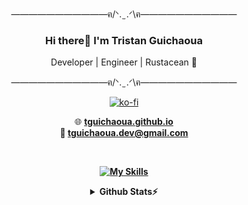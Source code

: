 <div align="center">
  <p>———————————ฅ/ᐠ. ̫ .ᐟ\ฅ———————————</p> 
  
  <h3>Hi there👋 I'm Tristan Guichaoua</h3>
  <p>Developer | Engineer | Rustacean 🦀</p>

  <p>———————————ฅ/ᐠ. ̫ .ᐟ\ฅ———————————</p>
  
  [![ko-fi](https://ko-fi.com/img/githubbutton_sm.svg)](https://ko-fi.com/A0A1OWI4N)

  🌐 <strong><a href="https://tguichaoua.github.io">tguichaoua.github.io</a><string><br />
  📧 <strong><a href="mailto:tguichaoua.dev@gmail.com">tguichaoua.dev@gmail.com</a></strong>
  
  <br />

  [![My Skills](https://skillicons.dev/icons?i=c,cpp,rust,cs,py,lua,html,css,js,ts,nodejs,nestjs,nginx,vite,react,tailwind,mongodb,mysql,sqlite,git,github,docker,postman,vscode,bevy,unity,latex,md,regex,arduino)](https://skillicons.dev)

<details>
<summary>Github Stats⚡</summary>
  
  ![Github Top Langs](https://github-readme-stats.vercel.app/api/top-langs?username=tguichaoua&layout=compact&theme=monokai&hide=ShaderLab,ASP.NET&show_icons=true&hide_border=true&count_private=true&theme=radical&bg_color=00000000&text_color=79c0ff&title_color=ff7b72&icon_color=ffa656)
  
  ![Github Stats](https://github-readme-stats.vercel.app/api?username=tguichaoua&count_private=true&show_icons=true&include_all_commits=true&hide_border=true&count_private=true&theme=radical&bg_color=00000000&text_color=79c0ff&title_color=ff7b72&icon_color=ffa656)

  ![GitHub Streak](http://github-readme-streak-stats.herokuapp.com?user=tguichaoua&theme=github-dark-blue&hide_border=true&fire=FFA656&ring=FF7B72&stroke=FF7B72&dates=79C0FF&currStreakNum=79C0FF&sideNums=79C0FF&currStreakLabel=79C0FF&sideLabels=79C0FF&background=00000000)

</details>

</div>
